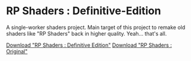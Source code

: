 # RP Shaders : Definitive-Edition
A single-worker shaders project.
Main target of this project to remake old shaders like "RP Shaders" back in higher quality.
Yeah... that's all.

[Download "RP Shaders : Definitive Edition"](https://www.google.com)
[Download "RP Shaders : Original"](https://www.google.com)

